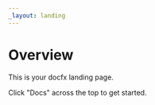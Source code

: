 ```yaml
---
_layout: landing
---
```


# Overview

This is your docfx landing page.

Click "Docs" across the top to get started.

